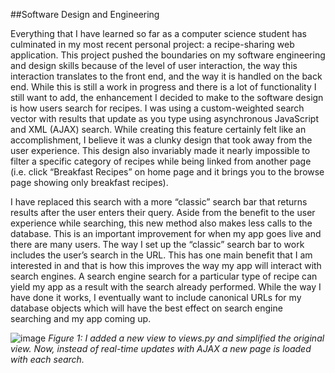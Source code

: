  ##Software Design and Engineering
 
 Everything that I have learned so far as a computer science student has culminated in my most recent personal project: a recipe-sharing web application. This project pushed the boundaries on my software engineering and design skills because of the level of user interaction, the way this interaction translates to the front end, and the way it is handled on the back end. While this is still a work in progress and there is a lot of functionality I still want to add, the enhancement I decided to make to the software design is how users search for recipes. I was using a custom-weighted search vector with results that update as you type using asynchronous JavaScript and XML (AJAX) search. While creating this feature certainly felt like an accomplishment, I believe it was a clunky design that took away from the user experience. This design also invariably made it nearly impossible to filter a specific category of recipes while being linked from another page (i.e. click “Breakfast Recipes” on home page and it brings you to the browse page showing only breakfast recipes).

  I have replaced this search with a more “classic” search bar that returns results after the user enters their query. Aside from the benefit to the user experience while searching, this new method also makes less calls to the database. This is an important improvement for when my app goes live and there are many users. The way I set up the “classic” search bar to work includes the user’s search in the URL. This has one main benefit that I am interested in and that is how this improves the way my app will interact with search engines. A search engine search for a particular type of recipe can yield my app as a result with the search already performed. While the way I have done it works, I eventually want to include canonical URLs for my database objects which will have the best effect on search engine searching and my app coming up.

![image](https://user-images.githubusercontent.com/57910664/129350622-9332142e-85ec-4a02-a81a-870d730ce96a.png)
_Figure 1: I added a new view to views.py and simplified the original view. Now, instead of real-time updates with AJAX a new page is loaded with each search._
